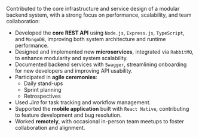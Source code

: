 Contributed to the core infrastructure and service design of a modular backend system, with a strong focus on performance, scalability, and team collaboration:

- Developed the **core REST API** using `Node.js`, `Express.js`, `TypeScript`, and `MongoDB`, improving both system architecture and runtime performance.
- Designed and implemented new **microservices**, integrated via `RabbitMQ`, to enhance modularity and system scalability.
- Documented backend services with `Swagger`, streamlining onboarding for new developers and improving API usability.
- Participated in **agile ceremonies**:
  - Daily stand-ups
  - Sprint planning
  - Retrospectives
- Used _Jira_ for task tracking and workflow management.
- Supported the **mobile application** built with `React Native`, contributing to feature development and bug resolution.
- Worked **remotely**, with occasional in-person team meetups to foster collaboration and alignment.
